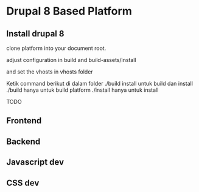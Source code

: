 Drupal 8 Based Platform
==============
## Install drupal 8 

clone platform into your document root.

adjust configuration in build and build-assets/install

and set the vhosts in vhosts folder

Ketik command berikut di dalam folder 
./build install untuk build dan install
./build hanya untuk build platform
./install hanya untuk install



TODO

## Frontend


## Backend

## Javascript dev



## CSS dev


